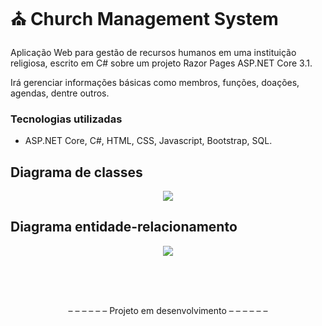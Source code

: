 # ⛪ Church Management System
Aplicação Web para gestão de recursos humanos em uma instituição religiosa, escrito em C# sobre um projeto Razor Pages ASP.NET Core 3.1.

Irá gerenciar informações básicas como membros, funções, doações, agendas, dentre outros.<br>

### Tecnologias utilizadas
* ASP.NET Core, C#, HTML, CSS, Javascript, Bootstrap, SQL.

<h2>Diagrama de classes</h2>

<p align="center">
  <img  src="https://raw.githubusercontent.com/vctr-moraes/ChurchSystem/master/Diagrama%20de%20classes.jpg?token=ALYRBX2DKNQHFPOUU4VTSF26NQ6N4" style="max-width:100%;"> 
</p>

<h2>Diagrama entidade-relacionamento</h2>

<p align="center">
  <img  src="https://raw.githubusercontent.com/vctr-moraes/ChurchSystem/master/Diagrama%20ER.png?token=ALYRBX63CAGBGT7SKLD7M4K6NQ6N6" style="max-width:100%;"> 
</p>



<br><br><br>

<p align="center"> – – – – – – Projeto em desenvolvimento – – – – – – </p>
